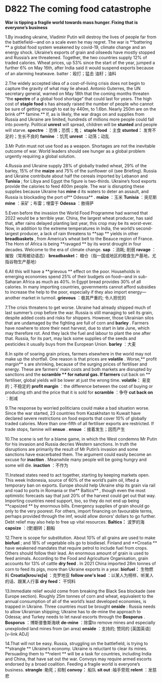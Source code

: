 # D822 The coming food catastrophe
**War is tipping a fragile world towards mass hunger. Fixing that is everyone’s business** 

1.By invading ukraine, Vladimir Putin will destroy the lives of people far from the battlefield—and on a scale even he may regret. The war is **battering ** a global food system weakened by covid-19, climate change and an energy shock. Ukraine’s exports of grain and oilseeds have mostly stopped and Russia’s are threatened. Together, the two countries supply 12% of traded calories. Wheat prices, up 53% since the start of the year, jumped a further 6% on May 16th, after India said it would suspend exports because of an alarming heatwave. 
batter：殴打；猛击
油籽；油料

2.The widely accepted idea of a cost-of-living crisis does not begin to capture the gravity of what may lie ahead. Antonio Guterres, the UN secretary general, warned on May 18th that the coming months threaten “the **spectre**  of a global food shortage” that could last for years. The high cost of **staple food** s has already raised the number of people who cannot be sure of getting enough to eat by 440m, to 1.6bn. Nearly 250m are on the brink of** famine.**  If, as is likely, the war drags on and supplies from Russia and Ukraine are limited, hundreds of millions more people could fall into poverty. Political **unrest**  will spread, children will be **stunted**  and people will starve.
**spectre** ：恐惧；恐慌；鬼；
**staple food** ：主食
**stunted：** 发育不足的；生长不良的
**famine** ：饥荒
**unrest** ：动荡；动乱

3.Mr Putin must not use food as a weapon. Shortages are not the inevitable outcome of war. World leaders should see hunger as a global problem urgently requiring a global solution.

4.Russia and Ukraine supply 28% of globally traded wheat, 29% of the barley, 15% of the **maize**  and 75% of the sunflower oil (see Briefing). Russia and Ukraine contribute about half the cereals imported by Lebanon and **Tunisia** ; for Libya and Egypt the figure is two-thirds. Ukraine’s food exports provide the calories to feed 400m people. The war is disrupting these supplies because Ukraine has **mine** d its waters to deter an assault, and Russia is blockading the port of** Odessa** .
**maize** ：玉米
**Tunisia** ：突尼斯
**mine** ：采矿；布雷；埋雷于
**Odessa** ：敖得萨

5.Even before the invasion the World Food Programme had warned that 2022 would be a terrible year. China, the largest wheat producer, has said that, after rains delayed planting last year, this crop may be its worst-ever. Now, in addition to the extreme temperatures in India, the world’s second-largest producer, a lack of rain threatens to **sap ** yields in other **breadbaskets** , from America’s wheat belt to the Beauce region of France. The Horn of Africa is being **ravaged ** by its worst drought in four decades. Welcome to the era of climate change.
**sap** ：消耗; 削弱
**ravage** ：摧毁（常用被动语态）
**breadbasket：** 粮仓（指一国或地区的粮食生产基地，尤指谷物生产基地）

6.All this will have a **grievous ** effect on the poor. Households in emerging economies spend 25% of their budgets on food—and in sub-Saharan Africa as much as 40%. In Egypt bread provides 30% of all calories. In many importing countries, governments cannot afford subsidies to increase the help to the poor, especially if they also import energy—another market in turmoil. 
**grievous** ：极其严重的; 令人担忧的

7.The crisis threatens to get worse. Ukraine had already shipped much of last summer’s crop before the war. Russia is still managing to sell its grain, despite added costs and risks for shippers. However, those Ukrainian silos that are undamaged by the fighting are full of corn and **barley** . Farmers have nowhere to store their next harvest, due to start in late June, which may therefore rot. And they lack the fuel and labour to plant the one after that. Russia, for its part, may lack some supplies of the seeds and pesticides it usually buys from the European Union. 
**barley** ：大麦

8.In spite of soaring grain prices, farmers elsewhere in the world may not make up the shortfall. One reason is that prices are **volatile** . Worse,** profit margin** s are shrinking, because of the surging prices of fertiliser and energy. These are farmers’ main costs and both markets are disrupted by sanctions and the **scramble ** for natural gas. If farmers** cut back on ** fertiliser, global yields will be lower at just the wrong time. 
**volatile：** 易变的；不稳定的
**profit margin** ：the difference between the cost of buying or producing sth and the price that it is sold for
**scramble** ：争夺
**cut back on** ：削减

9.The response by worried politicians could make a bad situation worse. Since the war started, 23 countries from Kazakhstan to Kuwait have declared severe restrictions on food exports that cover 10% of globally traded calories. More than one-fifth of all fertiliser exports are restricted. If trade stops, famine will **ensue** . 
**ensue** ：接着发生；因而产生

10.The scene is set for a blame game, in which the West condemns Mr Putin for his invasion and Russia decries Western sanctions. In truth the disruptions are primarily the result of Mr Putin’s invasion and some sanctions have exacerbated them. The argument could easily become an excuse for **inaction** . Meanwhile many people will be going hungry and some will die. 
**inaction** ：不作为

11.Instead states need to act together, starting by keeping markets open. This week Indonesia, source of 60% of the world’s palm oil, lifted a temporary ban on exports. Europe should help Ukraine ship its grain via rail and road to ports in Romania or the** Baltics** , though even the most optimistic forecasts say that just 20% of the harvest could get out that way. Importing countries need support, too, so they do not end up being **capsized ** by enormous bills. Emergency supplies of grain should go only to the very poorest. For others, import financing on favourable terms, perhaps provided through the imf, would allow donors’ dollars to go further. Debt relief may also help to free up vital resources.
**Baltics：** 波罗的海
**capsize** ：(使)翻转；翻船

12.There is scope for substitution. About 10% of all grains are used to make **biofuel** ; and 18% of vegetable oils go to biodiesel. Finland and **Croatia ** have weakened mandates that require petrol to include fuel from crops. Others should follow their lead. An enormous amount of grain is used to feed animals. According to the Food and Agriculture Organisation, grain accounts for 13% of cattle **dry feed** . In 2021 China imported 28m tonnes of corn to feed its pigs, more than Ukraine exports in a year.
**biofuel：** 生物燃料
**Croatia[kroʊˈeɪʃə]** ：克罗地亚
**follow one's lead** ：以某人为榜样、听某人的话、跟某人行事
**dry feed：** 干饲料

13.Immediate relief would come from breaking the Black Sea blockade (see Europe section). Roughly 25m tonnes of corn and wheat, equivalent to the annual consumption of all of the world’s least developed economies, is trapped in Ukraine. Three countries must be brought **onside** : Russia needs to allow Ukrainian shipping; Ukraine has to de-mine the approach to Odessa; and Turkey needs to let naval escorts through the **Bosporus** . 
**Bosporus** ：博斯普鲁斯海峡
**de-mine** ：除雷to remove mines and especially unexploded land mines from (an area)
**onside** ：支持的; 赞同的 [英国英语] [v-link ADJ]

14.That will not be easy. Russia, struggling on the battlefield, is trying to **strangle ** Ukraine’s economy. Ukraine is reluctant to clear its mines. Persuading them to **relent ** will be a task for countries, including India and China, that have sat out the war. Convoys may require armed escorts endorsed by a broad coalition. Feeding a fragile world is everyone’s business. 
**strangle**  :勒死；抑制
**convoy：** 船队
**sit out** :袖手旁观
**relent** ：发慈悲

